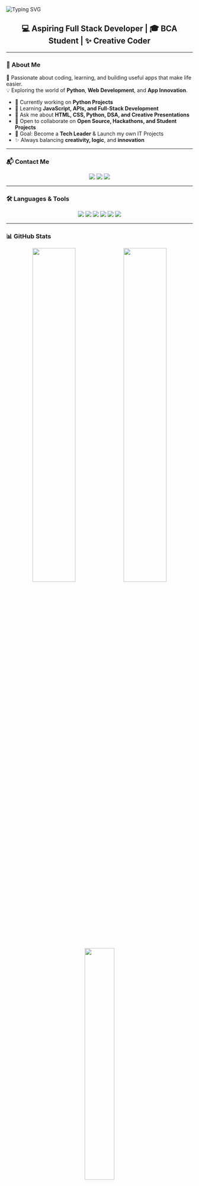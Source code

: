 <!-- Banner or GIF -->
<img src="https://readme-typing-svg.demolab.com/?lines=Hi,+I'm+Pooja👋;Web+Developer+%7C+BCA+Student;Passionate+Learner+and+Creator;&center=true&width=500&height=50" alt="Typing SVG" />

<h2 align="center">💻 Aspiring Full Stack Developer | 🎓 BCA Student | ✨ Creative Coder</h2>

---

### 🚀 About Me

🌟 Passionate about coding, learning, and building useful apps that make life easier.  
💡 Exploring the world of **Python**, **Web Development**, and **App Innovation**.

- 🔭 Currently working on **Python Projects**
- 🌱 Learning **JavaScript, APIs, and Full-Stack Development**
- 💬 Ask me about **HTML, CSS, Python, DSA, and Creative Presentations**
- 👯 Open to collaborate on **Open Source, Hackathons, and Student Projects**
- 🎯 Goal: Become a **Tech Leader** & Launch my own IT Projects
- ✨ Always balancing **creativity, logic**, and **innovation**

---

### 📬 Contact Me

<p align="center">
  <a href="mailto:poojakc994@gmail.com"><img src="https://img.shields.io/badge/Gmail-poojakc994@gmail.com-red?style=for-the-badge&logo=gmail&logoColor=white"/></a>
  <a href="https://www.linkedin.com/in/pooja-k-c-a82156360"><img src="https://img.shields.io/badge/LinkedIn-Pooja-blue?style=for-the-badge&logo=linkedin&logoColor=white"/></a>
  <a href="https://github.com/Pooja-Neupane"><img src="https://img.shields.io/badge/GitHub-Pooja--Neupane-black?style=for-the-badge&logo=github"/></a>
</p>

---

### 🛠️ Languages & Tools

<p align="center">
  <img src="https://img.shields.io/badge/HTML5-E34F26?style=flat-square&logo=html5&logoColor=white" />
  <img src="https://img.shields.io/badge/CSS3-1572B6?style=flat-square&logo=css3&logoColor=white" />
  <img src="https://img.shields.io/badge/JavaScript-F7DF1E?style=flat-square&logo=javascript&logoColor=black" />
  <img src="https://img.shields.io/badge/Python-3776AB?style=flat-square&logo=python&logoColor=white" />
  <img src="https://img.shields.io/badge/GitHub-100000?style=flat-square&logo=github&logoColor=white" />
  <img src="https://img.shields.io/badge/VS%20Code-0078d7?style=flat-square&logo=visual-studio-code&logoColor=white" />
</p>

---

### 📊 GitHub Stats

<p align="center">
  <img src="https://github-readme-stats.vercel.app/api?username=Pooja-Neupane&show_icons=true&theme=radical&border_radius=10" width="48%" />
  <img src="https://github-readme-streak-stats.herokuapp.com/?user=Pooja-Neupane&theme=radical&border_radius=10" width="48%" />
</p>

<p align="center">
  <img src="https://github-readme-stats.vercel.app/api/top-langs/?username=Pooja-Neupane&layout=compact&theme=radical&border_radius=10" width="40%" />
</p>

---

### 🏆 Achievements & Goals


- 🧠 Daily learning & sharing on GitHub and LinkedIn
- 🎯 Preparing for Hackathons and Open Source Contributions
- 🚀 Building a unique app for real-time traffic and navigation

---

### 🌟 Support My Work

> If you enjoy my projects, please consider giving a ⭐ to my repositories.  
> Your support helps me keep learning and creating amazing things! 🙏✨

<p align="center">
  <img src="https://media.giphy.com/media/L1R1tvI9svkIWwpVYr/giphy.gif" width="150px" />
</p>
